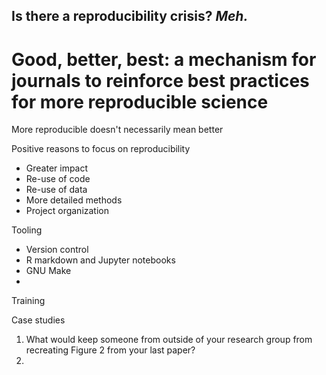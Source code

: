## Is there a reproducibility crisis? *Meh.*

# Good, better, best: a mechanism for journals to reinforce best practices for more reproducible science


More reproducible doesn't necessarily mean better

Positive reasons to focus on reproducibility
* Greater impact
* Re-use of code
* Re-use of data
* More detailed methods
* Project organization


Tooling
* Version control
* R markdown and Jupyter notebooks
* GNU Make
*


Training


Case studies
1. What would keep someone from outside of your research group from recreating Figure 2 from your last paper?
2.
